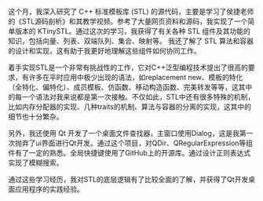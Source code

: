 这个月，我深入研究了 C++ 标准模板库 (STL) 的源代码，主要是学习了侯捷老师的《STL源码剖析》和其教学视频。参考了大量网页资料和源码，我实现了一个简单版本的 KTinySTL。通过这次的学习，我获得了有关各种 STL 组件及其功能的知识，包括向量、列表、双端队列、集合、映射等。 我还了解了 STL 算法和容器的设计和实现，这有助于我更好地理解这些组件如何协同工作。

着手实现STL是一个非常有挑战性的工作，它对C++泛型编程技术提出了很高的要求，有许多在平时应用中极少出现的语法，如replacement new、模板的特化（全特化、偏特化）、成员模板、仿函数、移动构造函数、完美转发等等，这其中的每一个语法对我来说都是第一次接触。不仅如此，STL中还有很多特殊的机制，比如内存分配器的实现、几种traits的机制、算法与容器的分离的实现，这其中的细节也十分繁杂。

另外，我还使用 Qt 开发了一个桌面文件查找器，主窗口使用Dialog，这是我第一次抛弃了ui界面进行Qt开发。通过这个项目，对QDir、QRegularExpression等组件有了一定的熟悉。全局快捷键使用了GitHub上的开源库。通过设计正则表达式实现了模糊搜索。

通过这些学习经历，我对STL的底层逻辑有了比较全面的了解，并获得了Qt开发桌面应用程序的实践经验。